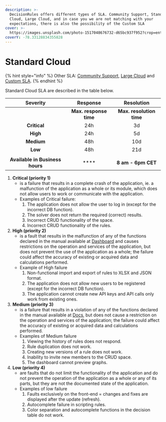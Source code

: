 ```yaml
---
description: >-
  DecisionRules offers different types of SLA. Community Support, Standard
  Cloud, Large Cloud, and in case you we are not matching with your
  expectations, there is also the possibility of the Custom SLA
cover: >-
  https://images.unsplash.com/photo-1517048676732-d65bc937f952?crop=entropy&cs=srgb&fm=jpg&ixid=MnwxOTcwMjR8MHwxfHNlYXJjaHw1fHxjb21tdW5pdHl8ZW58MHx8fHwxNjM4OTU0NDM0&ixlib=rb-1.2.1&q=85
coverY: -78.33128834355828
---
```


# Standard Cloud

{% hint style="info" %}
Other SLA: [Community Support](community-support-and-standard-cloud.md), [Large Cloud](large-cloud-and-custom-sla.md) and [Custom SLA](custom-sla.md).
{% endhint %}

Standard Cloud SLA are described in the table below.&#x20;

|             Severity            |        Response        |        Resolution        |
| :-----------------------------: | :--------------------: | :----------------------: |
|                                 | **Max. response time** | **Max. resolution time** |
|           **Critical**          |           24h          |            3d            |
|             **High**            |           24h          |            5d            |
|            **Medium**           |           48h          |            10d           |
|             **Low**             |           48h          |            21d           |
|                                 |                        |                          |
| **Available in Business hours** |          ****          |    **8 am - 6pm CET**    |

1. &#x20;**Critical (priority 1)**
   * &#x20;is a failure that results in a complete crash of the application, ie. a malfunction of the application as a whole or its module, which does not allow users to work or communicate with the application.
   * &#x20;Examples of Critical failure:
     1. &#x20;The application does not allow the user to log in (except for the incorrect DB function).
     2. &#x20;The solver does not return the required (correct) results.
     3. &#x20;Incorrect CRUD functionality of the space.
     4. &#x20;Incorrect CRUD functionality of the rules.
2. &#x20;**High (priority 2)**
   * &#x20;is a fault that results in the malfunction of any of the functions declared in the manual available at [Dashboard](https://docs.decisionrules.io/doc/) and causes restrictions on the operation and services of the application, but does not prevent the use of the application as a whole; the failure could affect the accuracy of existing or acquired data and calculations performed.
   * &#x20;Example of High failure
     1. &#x20;Non-functional import and export of rules to XLSX and JSON format.
     2. &#x20;The application does not allow new users to be registered (except for the incorrect DB function).
     3. &#x20;The application cannot create new API keys and API calls only work from existing ones.
3. &#x20;**Medium (priority 3)**
   * &#x20;is a failure that results in a violation of any of the functions declared in the manual available at [Docs](https://docs.decisionrules.io/docs/), but does not cause a restriction on the operation and services of the application; the failure could affect the accuracy of existing or acquired data and calculations performed.
   * &#x20;Examples of Medium failure
     1. &#x20;Viewing the history of rules does not respond.
     2. &#x20;Rule duplication does not work.
     3. &#x20;Creating new versions of a rule does not work.
     4. &#x20;Inability to invite new members to the CRUD space.
     5. &#x20;The dashboard cannot preview graphs.
4. &#x20;**Low (priority 4)**
   * &#x20;are faults that do not limit the functionality of the application and do not prevent the operation of the application as a whole or any of its parts, but they are not the documented state of the application.
   * &#x20;Examples of low failure
     1. &#x20;Faults exclusively on the front-end = changes and fixes are displayed after the update (refresh).
     2. &#x20;Autocomplete failure in scripting rules.
     3. Color separation and autocomplete functions in the decision table do not work.
